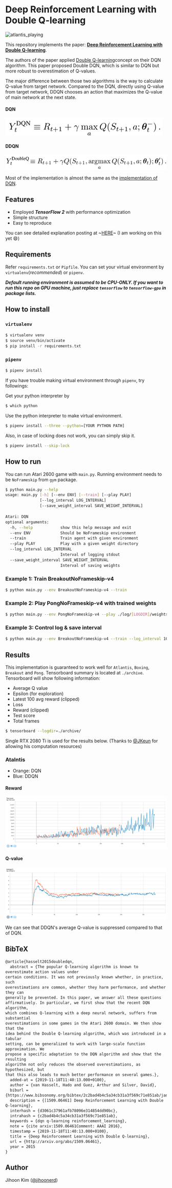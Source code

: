 # Deep Reinforcement Learning with Double Q-learning

![atlantis_playing](/assets/atlantis.gif)

This repository implements the paper: **[Deep Reinforcement Learning with Double Q-learning](https://arxiv.org/abs/1509.06461)**.

The authors of the paper applied [Double Q-learning](https://papers.nips.cc/paper/3964-double-q-learning)concept on their DQN algorithm. This paper proposed Double DQN, which is similar to DQN but more robust to overestimation of Q-values.

The major difference between those two algorithms is the way to calculate Q-value from target network. Compared to the DQN, directly using Q-value from target network, DDQN chooses an action that maximizes the Q-value of main network at the next state.

#### DQN
![dqn_y_target](/assets/y_dqn.png)

#### DDQN
![ddqn_y_target](/assets/y_ddqn.png)

Most of the implementation is almost the same as the [implementation of DQN](https://github.com/jihoonerd/Human-level-control-through-deep-reinforcement-learning).

## Features

* Employed ***TensorFlow 2*** with performance optimization
* Simple structure
* Easy to reproduce

You can see detailed explanation posting at ~[HERE]()~ (I am working on this yet :smile:)

## Requirements

Refer `requirements.txt` or `Pipfile`. You can set your virtual environment by `virtualenv`(*recommended*) or `pipenv`. 

***Default running environment is assumed to be CPU-ONLY. If you want to run this repo on GPU machine, just replace `tensorflow` to `tensorflow-gpu` in package lists.***

## How to install

### `virtualenv`

```bash
$ virtualenv venv
$ source venv/bin/activate
$ pip install -r requirements.txt
```
### `pipenv`

```bash
$ pipenv install
```

If you have trouble making virtual environment through `pipenv`, try followings:

Get your python interpreter by
```bash
$ which python
```
Use the python interpreter to make virtual environment.
```bash
$ pipenv install --three --python=[YOUR PYTHON PATH]
```

Also, in case of locking does not work, you can simply skip it.
```bash
$ pipenv install --skip-lock
```

## How to run

You can run Atari 2600 game with `main.py`. Running environment needs to be `NoFrameskip` from `gym` package.

```bash
$ python main.py --help
usage: main.py [-h] [--env ENV] [--train] [--play PLAY]
               [--log_interval LOG_INTERVAL]
               [--save_weight_interval SAVE_WEIGHT_INTERVAL]

Atari: DQN
optional arguments:
  -h, --help            show this help message and exit
  --env ENV             Should be NoFrameskip environment
  --train               Train agent with given environment
  --play PLAY           Play with a given weight directory
  --log_interval LOG_INTERVAL
                        Interval of logging stdout
  --save_weight_interval SAVE_WEIGHT_INTERVAL
                        Interval of saving weights
```

### Example 1: Train BreakoutNoFrameskip-v4

``` bash
$ python main.py --env BreakoutNoFrameskip-v4 --train
```

### Example 2: Play PongNoFrameskip-v4 with trained weights

```bash
$ python main.py --env PongNoFrameskip-v4 --play ./log/[LOGDIR]/weights
```

### Example 3: Control log & save interval

```bash
$ python main.py --env BreakoutNoFrameskip-v4 --train --log_interval 100 --save_weight_interval 1000
```

## Results

This implementation is guaranteed to work well for `Atlantis`, `Boxing`, `Breakout` and `Pong`. Tensorboard summary is located at `./archive`. Tensorboard will show following information:

* Average Q value
* Epsilon (for exploration)
* Latest 100 avg reward (clipped)
* Loss
* Reward (clipped)
* Test score
* Total frames

```bash
$ tensorboard --logdir=./archive/
```

Single RTX 2080 Ti is used for the results below. (Thanks to [@JKeun](https://github.com/JKeun) for allowing his computation resources)

### Atalntis

* Orange: DQN
* Blue: DDQN

#### Reward

![atlantis](/assets/atlantis_result.png)

#### Q-value

![atlantis_Q](/assets/DDQN_Q-value.png)

We can see that DDQN's average Q-value is suppressed compared to that of DQN.

## BibTeX

```
@article{hasselt2015doubledqn,
  abstract = {The popular Q-learning algorithm is known to overestimate action values under
certain conditions. It was not previously known whether, in practice, such
overestimations are common, whether they harm performance, and whether they can
generally be prevented. In this paper, we answer all these questions
affirmatively. In particular, we first show that the recent DQN algorithm,
which combines Q-learning with a deep neural network, suffers from substantial
overestimations in some games in the Atari 2600 domain. We then show that the
idea behind the Double Q-learning algorithm, which was introduced in a tabular
setting, can be generalized to work with large-scale function approximation. We
propose a specific adaptation to the DQN algorithm and show that the resulting
algorithm not only reduces the observed overestimations, as hypothesized, but
that this also leads to much better performance on several games.},
  added-at = {2019-11-18T11:40:13.000+0100},
  author = {van Hasselt, Hado and Guez, Arthur and Silver, David},
  biburl = {https://www.bibsonomy.org/bibtex/2c2bad4b4c5a34cb31a3f569c71e851ab/jan.hofmann1},
  description = {[1509.06461] Deep Reinforcement Learning with Double Q-learning},
  interhash = {d3061c37961afb78096e314854dd90bc},
  intrahash = {c2bad4b4c5a34cb31a3f569c71e851ab},
  keywords = {dqn q-learning reinforcement_learning},
  note = {cite arxiv:1509.06461Comment: AAAI 2016},
  timestamp = {2019-11-18T11:40:13.000+0100},
  title = {Deep Reinforcement Learning with Double Q-learning},
  url = {http://arxiv.org/abs/1509.06461},
  year = 2015
}
```

## Author
Jihoon Kim ([@jihoonerd](https://github.com/jihoonerd))
